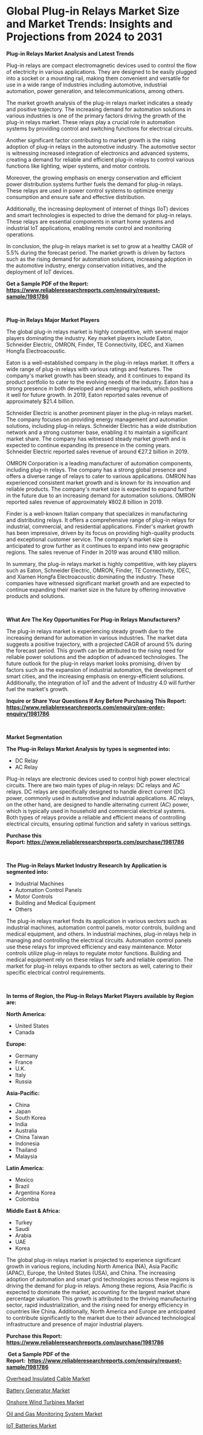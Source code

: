 <p><h1>Global Plug-in Relays Market Size and Market Trends: Insights and Projections from 2024 to 2031</h1></p><p><strong>Plug-in Relays Market Analysis and Latest Trends</strong></p>
<p><p>Plug-in relays are compact electromagnetic devices used to control the flow of electricity in various applications. They are designed to be easily plugged into a socket or a mounting rail, making them convenient and versatile for use in a wide range of industries including automotive, industrial automation, power generation, and telecommunications, among others.</p><p>The market growth analysis of the plug-in relays market indicates a steady and positive trajectory. The increasing demand for automation solutions in various industries is one of the primary factors driving the growth of the plug-in relays market. These relays play a crucial role in automation systems by providing control and switching functions for electrical circuits.</p><p>Another significant factor contributing to market growth is the rising adoption of plug-in relays in the automotive industry. The automotive sector is witnessing increased integration of electronics and advanced systems, creating a demand for reliable and efficient plug-in relays to control various functions like lighting, wiper systems, and motor controls.</p><p>Moreover, the growing emphasis on energy conservation and efficient power distribution systems further fuels the demand for plug-in relays. These relays are used in power control systems to optimize energy consumption and ensure safe and effective distribution.</p><p>Additionally, the increasing deployment of internet of things (IoT) devices and smart technologies is expected to drive the demand for plug-in relays. These relays are essential components in smart home systems and industrial IoT applications, enabling remote control and monitoring operations.</p><p>In conclusion, the plug-in relays market is set to grow at a healthy CAGR of 5.5% during the forecast period. The market growth is driven by factors such as the rising demand for automation solutions, increasing adoption in the automotive industry, energy conservation initiatives, and the deployment of IoT devices.</p></p>
<p><strong>Get a Sample PDF of the Report:&nbsp; <a href="https://www.reliableresearchreports.com/enquiry/request-sample/1981786">https://www.reliableresearchreports.com/enquiry/request-sample/1981786</a></strong></p>
<p>&nbsp;</p>
<p><strong>Plug-in Relays Major Market Players</strong></p>
<p><p>The global plug-in relays market is highly competitive, with several major players dominating the industry. Key market players include Eaton, Schneider Electric, OMRON, Finder, TE Connectivity, IDEC, and Xiamen Hongfa Electroacoustic.</p><p>Eaton is a well-established company in the plug-in relays market. It offers a wide range of plug-in relays with various ratings and features. The company's market growth has been steady, and it continues to expand its product portfolio to cater to the evolving needs of the industry. Eaton has a strong presence in both developed and emerging markets, which positions it well for future growth. In 2019, Eaton reported sales revenue of approximately $21.4 billion.</p><p>Schneider Electric is another prominent player in the plug-in relays market. The company focuses on providing energy management and automation solutions, including plug-in relays. Schneider Electric has a wide distribution network and a strong customer base, enabling it to maintain a significant market share. The company has witnessed steady market growth and is expected to continue expanding its presence in the coming years. Schneider Electric reported sales revenue of around €27.2 billion in 2019.</p><p>OMRON Corporation is a leading manufacturer of automation components, including plug-in relays. The company has a strong global presence and offers a diverse range of relays to cater to various applications. OMRON has experienced consistent market growth and is known for its innovation and reliable products. The company's market size is expected to expand further in the future due to an increasing demand for automation solutions. OMRON reported sales revenue of approximately ¥802.8 billion in 2019.</p><p>Finder is a well-known Italian company that specializes in manufacturing and distributing relays. It offers a comprehensive range of plug-in relays for industrial, commercial, and residential applications. Finder's market growth has been impressive, driven by its focus on providing high-quality products and exceptional customer service. The company's market size is anticipated to grow further as it continues to expand into new geographic regions. The sales revenue of Finder in 2019 was around €180 million.</p><p>In summary, the plug-in relays market is highly competitive, with key players such as Eaton, Schneider Electric, OMRON, Finder, TE Connectivity, IDEC, and Xiamen Hongfa Electroacoustic dominating the industry. These companies have witnessed significant market growth and are expected to continue expanding their market size in the future by offering innovative products and solutions.</p></p>
<p>&nbsp;</p>
<p><strong>What Are The Key Opportunities For Plug-in Relays Manufacturers?</strong></p>
<p><p>The plug-in relays market is experiencing steady growth due to the increasing demand for automation in various industries. The market data suggests a positive trajectory, with a projected CAGR of around 5% during the forecast period. This growth can be attributed to the rising need for reliable power solutions and the adoption of advanced technologies. The future outlook for the plug-in relays market looks promising, driven by factors such as the expansion of industrial automation, the development of smart cities, and the increasing emphasis on energy-efficient solutions. Additionally, the integration of IoT and the advent of Industry 4.0 will further fuel the market's growth.</p></p>
<p><strong>Inquire or Share Your Questions If Any Before Purchasing This Report: <a href="https://www.reliableresearchreports.com/enquiry/pre-order-enquiry/1981786">https://www.reliableresearchreports.com/enquiry/pre-order-enquiry/1981786</a></strong></p>
<p>&nbsp;</p>
<p><strong>Market Segmentation</strong></p>
<p><strong>The Plug-in Relays Market Analysis by types is segmented into:</strong></p>
<p><ul><li>DC Relay</li><li>AC Relay</li></ul></p>
<p><p>Plug-in relays are electronic devices used to control high power electrical circuits. There are two main types of plug-in relays: DC relays and AC relays. DC relays are specifically designed to handle direct current (DC) power, commonly used in automotive and industrial applications. AC relays, on the other hand, are designed to handle alternating current (AC) power, which is typically used in household and commercial electrical systems. Both types of relays provide a reliable and efficient means of controlling electrical circuits, ensuring optimal function and safety in various settings.</p></p>
<p><strong>Purchase this Report:&nbsp;<a href="https://www.reliableresearchreports.com/purchase/1981786">https://www.reliableresearchreports.com/purchase/1981786</a></strong></p>
<p>&nbsp;</p>
<p><strong>The Plug-in Relays Market Industry Research by Application is segmented into:</strong></p>
<p><ul><li>Industrial Machines</li><li>Automation Control Panels</li><li>Motor Controls</li><li>Building and Medical Equipment</li><li>Others</li></ul></p>
<p><p>The plug-in relays market finds its application in various sectors such as industrial machines, automation control panels, motor controls, building and medical equipment, and others. In industrial machines, plug-in relays help in managing and controlling the electrical circuits. Automation control panels use these relays for improved efficiency and easy maintenance. Motor controls utilize plug-in relays to regulate motor functions. Building and medical equipment rely on these relays for safe and reliable operation. The market for plug-in relays expands to other sectors as well, catering to their specific electrical control requirements.</p></p>
<p>&nbsp;</p>
<p><strong>In terms of Region, the Plug-in Relays Market Players available by Region are:</strong></p>
<p>
    <p> <strong> North America: </strong>
        <ul>
            <li>United States</li>
            <li>Canada</li>
        </ul>
        </p> 
    <p> <strong> Europe: </strong>
        <ul>
            <li>Germany</li>
            <li>France</li>
            <li>U.K.</li>
            <li>Italy</li>
            <li>Russia</li>
        </ul>
        </p> 
    <p> <strong> Asia-Pacific: </strong>
        <ul>
            <li>China</li>
            <li>Japan</li>
            <li>South Korea</li>
            <li>India</li>
            <li>Australia</li>
            <li>China Taiwan</li>
            <li>Indonesia</li>
            <li>Thailand</li>
            <li>Malaysia</li>
        </ul>
        </p> 
    <p> <strong> Latin America: </strong>
        <ul>
            <li>Mexico</li>
            <li>Brazil</li>
            <li>Argentina Korea</li>
            <li>Colombia</li>
        </ul>
        </p> 
    <p> <strong> Middle East & Africa: </strong>
        <ul>
            <li>Turkey</li>
            <li>Saudi</li>
            <li>Arabia</li>
            <li>UAE</li>
            <li>Korea</li>
        </ul>
    </p>
    </p>
<p><p>The global plug-in relays market is projected to experience significant growth in various regions, including North America (NA), Asia Pacific (APAC), Europe, the United States (USA), and China. The increasing adoption of automation and smart grid technologies across these regions is driving the demand for plug-in relays. Among these regions, Asia Pacific is expected to dominate the market, accounting for the largest market share percentage valuation. This growth is attributed to the thriving manufacturing sector, rapid industrialization, and the rising need for energy efficiency in countries like China. Additionally, North America and Europe are anticipated to contribute significantly to the market due to their advanced technological infrastructure and presence of major industrial players.</p></p>
<p><strong>Purchase this Report: <a href="https://www.reliableresearchreports.com/purchase/1981786">https://www.reliableresearchreports.com/purchase/1981786</a></strong></p>
<p>&nbsp;<strong>Get a Sample PDF of the Report:&nbsp;&nbsp;<a href="https://www.reliableresearchreports.com/enquiry/request-sample/1981786">https://www.reliableresearchreports.com/enquiry/request-sample/1981786</a></strong></p>
<p><strong></strong></p>
<p><p><a href="https://github.com/mauripalmi/Market-Research-Report-List-1/blob/main/overhead-insulated-cable-market.md">Overhead Insulated Cable Market</a></p><p><a href="https://github.com/lylyparadise/Market-Research-Report-List-1/blob/main/battery-generator-market.md">Battery Generator Market</a></p><p><a href="https://github.com/bmorecock/Market-Research-Report-List-1/blob/main/onshore-wind-turbines-market.md">Onshore Wind Turbines Market</a></p><p><a href="https://github.com/globismark/Market-Research-Report-List-1/blob/main/oil-and-gas-monitoring-system-market.md">Oil and Gas Monitoring System Market</a></p><p><a href="https://github.com/angelajermaine/Market-Research-Report-List-1/blob/main/iot-batteries-market.md">IoT Batteries Market</a></p></p>